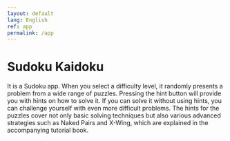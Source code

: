 ```yaml
---
layout: default
lang: English
ref: app
permalink: /app
---
```


# Sudoku Kaidoku

It is a Sudoku app. When you select a difficulty level, it randomly presents a problem from a wide range of puzzles. Pressing the hint button will provide you with hints on how to solve it. If you can solve it without using hints, you can challenge yourself with even more difficult problems. The hints for the puzzles cover not only basic solving techniques but also various advanced strategies such as Naked Pairs and X-Wing, which are explained in the accompanying tutorial book.
